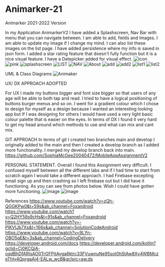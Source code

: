 # Animarker-21
Animarker 2021-2022 Version

In my Application AnimarkerV2 I have added a Splashscreen,
Nav Bar with menu that you can navigate between. I am able to add,
fields and Images. I am able to update my image if I change my mind.
I can also list these images on the list page. I have added persistence
where my info is saved in json form. I added a star rating feature that
doesn't fully function but it is a nice visual feature.
I have a Datepicker added for visual effect.
![icon](https://user-images.githubusercontent.com/83893260/209029208-0573a55a-0e6f-448f-9bcc-31939cf2e4e1.png)
![pink](https://user-images.githubusercontent.com/83893260/209029228-31751518-4e25-49dc-845f-9a55ba5a96d2.png)
![splashscreen](https://user-images.githubusercontent.com/83893260/209029234-59318572-a6b4-49ab-9b41-52053a1dbb54.png)
![LIST](https://user-images.githubusercontent.com/83893260/209029251-bffe38f9-5201-4ff1-b2b3-492c6fa32ce0.png)
![NAV](https://user-images.githubusercontent.com/83893260/209029274-b83e0f12-703a-4c0f-9014-c93eeeef2e10.png)
![About](https://user-images.githubusercontent.com/83893260/209029299-3627a27f-7b87-46dd-91a7-69d8dba3a5be.png)
![add](https://user-images.githubusercontent.com/83893260/209029322-7f5b82e3-7882-4942-ae7f-41a49f95526e.png)
![add2](https://user-images.githubusercontent.com/83893260/209029330-6b954f49-d33d-4f71-a867-af80c3a2eea1.png)
![list1](https://user-images.githubusercontent.com/83893260/209029344-c0f0d877-9b3f-4b31-9f66-c66d64336842.png)
![list2](https://user-images.githubusercontent.com/83893260/209029350-72410f84-5743-4bb4-b27b-1dbb9083b761.png)


UML & Class Diagrams
![Animaker](https://user-images.githubusercontent.com/83893260/209027213-4be1ad00-203a-4f94-85e1-db5fd82b662f.png)


UX/ DX APPROACH ADOPTED

For UX I made my buttons bigger and font size bigger so that
users of any age will be able to both tap and read. I tried to
have a logical positioning of buttons burger menus and so on.
I went for a gradient colour which I chose to design for myself
as a design because I wanted an interesting looking app but If
I was designing for others I would have used a very light basic colour
palette that is easier on the eyes. In terms of DX I found it very hard to
get my head around which methods to use and what can mix and cant mix.

GIT APPROACH
In terms of git I created two branches main and develop
I originally added to the main and then I created a develop
branch as I added more functionality. I merged my develop branch back into main.
https://github.com/SophiaMcGee20040472/MobileAppAssignmentV2


PERSONAL STATEMENT.
Overall I found this Assignment very difficult.
I confused myself between all the different labs and
if I had time to start from scratch again I would take
a different approach. I had Firebase excepting email sign
up and then crashing so I left firebase out but I did have it functioning.
As you can see from photos below. Wish I could have gotten more functioning.
![image](https://user-images.githubusercontent.com/83893260/208915220-d29782eb-4f74-4969-9d97-d50f4fd0df20.png)
![image](https://user-images.githubusercontent.com/83893260/208915307-0393c40d-08d1-41c5-86e4-bcec2e1ad48c.png)


References
https://www.youtube.com/watch?v=zQh-QGGKPw0&t=59s&ab_channel=Foxandroid
https://www.youtube.com/watch?v=Q2HY58s9cHs&t=91s&ab_channel=Foxandroid
https://www.youtube.com/watch?v=-PIKVIJb7Xs&t=166s&ab_channel=SolutionCodeAndroid
https://www.youtube.com/watch?v=9LYn-OBO5qE&t=3s&ab_channel=CodingDelivery
https://developer.android.com/docs
https://developer.android.com/kotlin?gclid=Cj0KCQiA-oqdBhDfARIsAO0TrGFPjtAyga6ktrc33FVuwnuNe95sot0hStAw8Xy4WBMczeThIy4QprgaAj4-EALw_wcB&gclsrc=aw.ds
